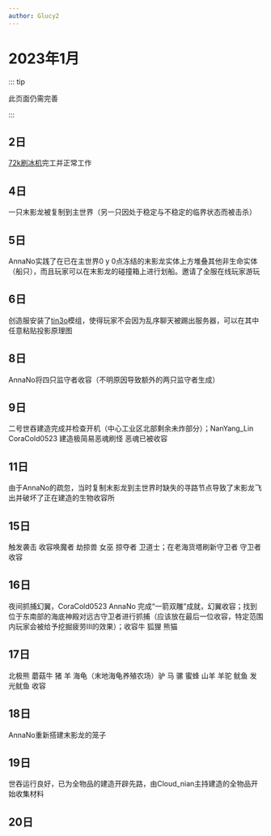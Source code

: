 ```yaml
---
author: Glucy2
---
```

# 2023年1月

::: tip

此页面仍需完善

:::

## 2日

[72k刷冰机](../../../指南/机器/72k刷冰机)完工并正常工作

## 4日

一只末影龙被复制到主世界（另一只因处于稳定与不稳定的临界状态而被击杀）

## 5日

AnnaNo实践了在已在主世界0 y 0点冻结的末影龙实体上方堆叠其他非生命实体（船只），而且玩家可以在末影龙的碰撞箱上进行划船。邀请了全服在线玩家游玩

## 6日

创造服安装了[tin3o](//github.com/charassss/tin3o)模组，使得玩家不会因为乱序聊天被踢出服务器，可以在其中任意粘贴投影原理图

## 8日

AnnaNo将四只监守者收容（不明原因导致额外的两只监守者生成）

## 9日

二号世吞建造完成并检查开机（中心工业区北部剩余未炸部分）；NanYang_Lin CoraCold0523 建造极简易恶魂刷怪 恶魂已被收容 

## 11日

由于AnnaNo的疏忽，当时复制末影龙到主世界时缺失的寻路节点导致了末影龙飞出并破坏了正在建造的生物收容所

## 15日

触发袭击 收容唤魔者 劫掠兽 女巫 掠夺者 卫道士；在老海货塔刷新守卫者 守卫者收容

## 16日

夜间抓捕幻翼，CoraCold0523 AnnaNo 完成“一箭双雕”成就，幻翼收容；找到位于东南部的海底神殿对远古守卫者进行抓捕（应该放在最后一位收容，特定范围内玩家会被给予挖掘疲劳III的效果）；收容牛 狐狸 熊猫

## 17日 

北极熊 蘑菇牛 猪 羊 海龟（末地海龟养殖农场）驴 马 骡 蜜蜂 山羊 羊驼 鱿鱼 发光鱿鱼 收容

## 18日 

AnnaNo重新搭建末影龙的笼子

## 19日 

世吞运行良好，已为全物品的建造开辟先路，由Cloud_nian主持建造的全物品开始收集材料

## 20日



